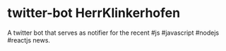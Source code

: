# twitter-bot HerrKlinkerhofen
A twitter bot that serves as notifier for the recent #js #javascript #nodejs #reactjs news.
